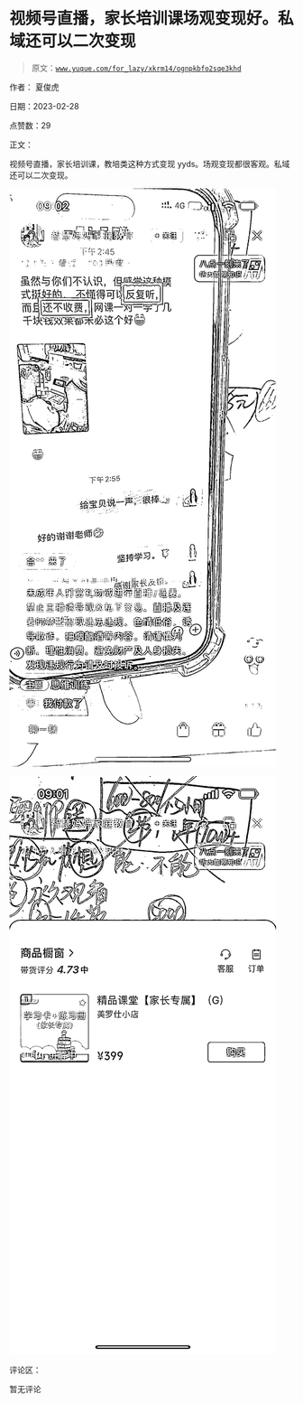 # 视频号直播，家长培训课场观变现好。私域还可以二次变现

> 原文：[`www.yuque.com/for_lazy/xkrm14/ognpkbfo2sqe3khd`](https://www.yuque.com/for_lazy/xkrm14/ognpkbfo2sqe3khd)

作者： 夏俊虎 

日期：2023-02-28 

点赞数：29 

正文： 

视频号直播，家长培训课，教培类这种方式变现 yyds。场观变现都很客观。私域还可以二次变现。 

![](img/2c6cd715627758ea7fb5c2d95dff7586.png)  

![](img/61ed8a160839d4dcaeb9a86c526def30.png)  

评论区： 

暂无评论 

